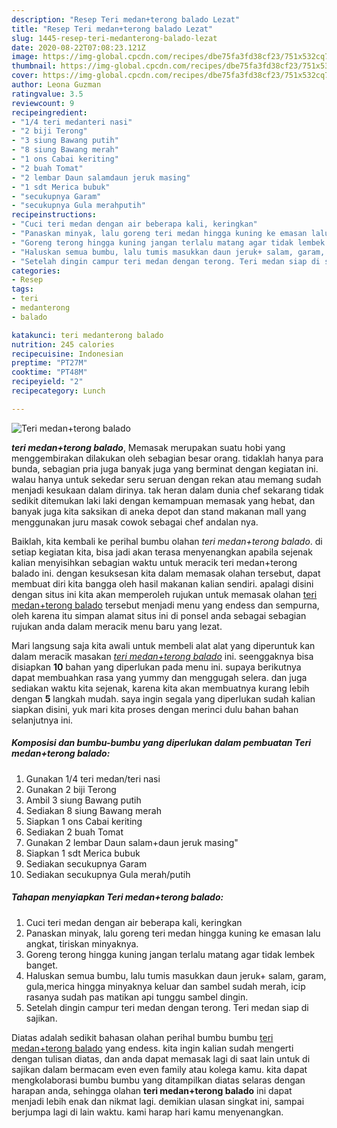 ```yaml
---
description: "Resep Teri medan+terong balado Lezat"
title: "Resep Teri medan+terong balado Lezat"
slug: 1445-resep-teri-medanterong-balado-lezat
date: 2020-08-22T07:08:23.121Z
image: https://img-global.cpcdn.com/recipes/dbe75fa3fd38cf23/751x532cq70/teri-medanterong-balado-foto-resep-utama.jpg
thumbnail: https://img-global.cpcdn.com/recipes/dbe75fa3fd38cf23/751x532cq70/teri-medanterong-balado-foto-resep-utama.jpg
cover: https://img-global.cpcdn.com/recipes/dbe75fa3fd38cf23/751x532cq70/teri-medanterong-balado-foto-resep-utama.jpg
author: Leona Guzman
ratingvalue: 3.5
reviewcount: 9
recipeingredient:
- "1/4 teri medanteri nasi"
- "2 biji Terong"
- "3 siung Bawang putih"
- "8 siung Bawang merah"
- "1 ons Cabai keriting"
- "2 buah Tomat"
- "2 lembar Daun salamdaun jeruk masing"
- "1 sdt Merica bubuk"
- "secukupnya Garam"
- "secukupnya Gula merahputih"
recipeinstructions:
- "Cuci teri medan dengan air beberapa kali, keringkan"
- "Panaskan minyak, lalu goreng teri medan hingga kuning ke emasan lalu angkat, tiriskan minyaknya."
- "Goreng terong hingga kuning jangan terlalu matang agar tidak lembek banget."
- "Haluskan semua bumbu, lalu tumis masukkan daun jeruk+ salam, garam, gula,merica hingga minyaknya keluar dan sambel sudah merah, icip rasanya sudah pas matikan api tunggu sambel dingin."
- "Setelah dingin campur teri medan dengan terong. Teri medan siap di sajikan."
categories:
- Resep
tags:
- teri
- medanterong
- balado

katakunci: teri medanterong balado 
nutrition: 245 calories
recipecuisine: Indonesian
preptime: "PT27M"
cooktime: "PT48M"
recipeyield: "2"
recipecategory: Lunch

---
```



![Teri medan+terong balado](https://img-global.cpcdn.com/recipes/dbe75fa3fd38cf23/751x532cq70/teri-medanterong-balado-foto-resep-utama.jpg)

<b><i>teri medan+terong balado</i></b>, Memasak merupakan suatu hobi yang menggembirakan dilakukan oleh sebagian besar orang. tidaklah hanya para bunda, sebagian pria juga banyak juga yang berminat dengan kegiatan ini. walau hanya untuk sekedar seru seruan dengan rekan atau memang sudah menjadi kesukaan dalam dirinya. tak heran dalam dunia chef sekarang tidak sedikit ditemukan laki laki dengan kemampuan memasak yang hebat, dan banyak juga kita saksikan di aneka depot dan stand makanan mall yang menggunakan juru masak cowok sebagai chef andalan nya.



Baiklah, kita kembali ke perihal bumbu olahan <i>teri medan+terong balado</i>. di setiap kegiatan kita, bisa jadi akan terasa menyenangkan apabila sejenak kalian menyisihkan sebagian waktu untuk meracik teri medan+terong balado ini. dengan kesuksesan kita dalam memasak olahan tersebut, dapat membuat diri kita bangga oleh hasil makanan kalian sendiri. apalagi disini dengan situs ini kita akan memperoleh rujukan untuk memasak olahan <u>teri medan+terong balado</u> tersebut menjadi menu yang endess dan sempurna, oleh karena itu simpan alamat situs ini di ponsel anda sebagai sebagian rujukan anda dalam meracik menu baru yang lezat.


Mari langsung saja kita awali untuk membeli alat alat yang diperuntuk kan dalam meracik masakan <u><i>teri medan+terong balado</i></u> ini. seenggaknya bisa disiapkan <b>10</b> bahan yang diperlukan pada menu ini. supaya berikutnya dapat membuahkan rasa yang yummy dan menggugah selera. dan juga sediakan waktu kita sejenak, karena kita akan membuatnya kurang lebih dengan <b>5</b> langkah mudah. saya ingin segala yang diperlukan sudah kalian siapkan disini, yuk mari kita proses dengan merinci dulu bahan bahan selanjutnya ini.

<!--inarticleads1-->

##### Komposisi dan bumbu-bumbu yang diperlukan dalam pembuatan Teri medan+terong balado:

1. Gunakan 1/4 teri medan/teri nasi
1. Gunakan 2 biji Terong
1. Ambil 3 siung Bawang putih
1. Sediakan 8 siung Bawang merah
1. Siapkan 1 ons Cabai keriting
1. Sediakan 2 buah Tomat
1. Gunakan 2 lembar Daun salam+daun jeruk masing&#34;
1. Siapkan 1 sdt Merica bubuk
1. Sediakan secukupnya Garam
1. Sediakan secukupnya Gula merah/putih




<!--inarticleads2-->

##### Tahapan menyiapkan Teri medan+terong balado:

1. Cuci teri medan dengan air beberapa kali, keringkan
1. Panaskan minyak, lalu goreng teri medan hingga kuning ke emasan lalu angkat, tiriskan minyaknya.
1. Goreng terong hingga kuning jangan terlalu matang agar tidak lembek banget.
1. Haluskan semua bumbu, lalu tumis masukkan daun jeruk+ salam, garam, gula,merica hingga minyaknya keluar dan sambel sudah merah, icip rasanya sudah pas matikan api tunggu sambel dingin.
1. Setelah dingin campur teri medan dengan terong. Teri medan siap di sajikan.




Diatas adalah sedikit bahasan olahan perihal bumbu bumbu <u>teri medan+terong balado</u> yang endess. kita ingin kalian sudah mengerti dengan tulisan diatas, dan anda dapat memasak lagi di saat lain untuk di sajikan dalam bermacam even even family atau kolega kamu. kita dapat mengkolaborasi bumbu bumbu yang ditampilkan diatas selaras dengan harapan anda, sehingga olahan <b>teri medan+terong balado</b> ini dapat menjadi lebih enak dan nikmat lagi. demikian ulasan singkat ini, sampai berjumpa lagi di lain waktu. kami harap hari kamu menyenangkan.
